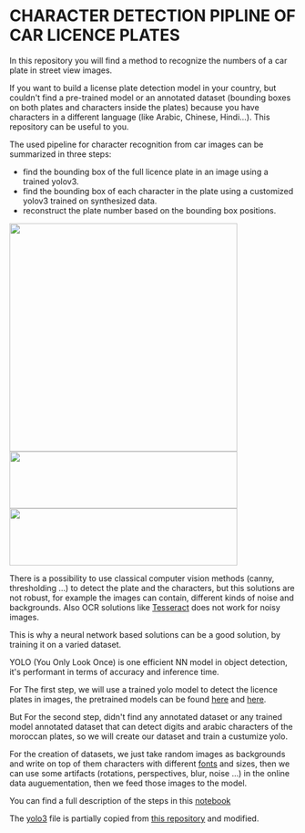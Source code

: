# CHARACTER DETECTION PIPLINE OF CAR LICENCE PLATES

In this repository you will find a method to recognize the numbers of a car plate in street view images.

If you want to build a license plate detection model in your country, but couldn't find a pre-trained model or an annotated dataset (bounding boxes on both plates and characters inside the plates) because you have characters in a different language (like Arabic, Chinese, Hindi...). This repository can be useful to you.

The used pipeline for character recognition from car images can be summarized in three steps:
- find the bounding box of the full licence plate in an image using a trained yolov3.
- find the bounding box of each character in the plate using a customized yolov3 trained on synthesized data.
- reconstruct the plate number based on the bounding box positions.

<img src="https://github.com/taoufik1el/plate_characters_detection/blob/main/images/car.jpg" width="400" height="400">

<img src=https://github.com/taoufik1el/plate_characters_detection/blob/main/images/plate.png width="400" height="100">

<img src=https://github.com/taoufik1el/plate_characters_detection/blob/main/images/plate_with_boxes.png width="400" height="100">


There is a possibility to use classical computer vision methods (canny, thresholding ...) to detect the plate and the characters, but this solutions are not robust,
for example the images can contain, different kinds of noise and backgrounds. Also OCR solutions like [Tesseract](https://github.com/tesseract-ocr/tesseract) does not work for noisy images.

This is why a neural network based solutions can be a good solution, by training it on a varied dataset.

YOLO (You Only Look Once) is one efficient NN model in object detection, it's performant in terms of accuracy and inference time.

For The first step, we will use a trained yolo model to detect the licence plates in images, the pretrained models can be found [here](https://github.com/ThorPham/License-plate-detection) and [here](https://github.com/oublalkhalid/MoroccoAI-Data-Challenge).

But For the second step, didn't find any annotated dataset or any trained model annotated dataset that can detect digits and arabic characters of the moroccan plates, so we will create our dataset and train a custumize yolo.

For the creation of datasets, we just take random images as backgrounds and write on top of them characters with different [fonts](https://fonts.google.com/) and sizes, then we can use some artifacts (rotations, perspectives, blur, noise ...) in the online data auguementation, then we feed those images to the model.

You can find a full description of the steps in this [notebook](https://github.com/taoufik1el/plate_characters_detection/blob/main/notebooks/plate%20number%20recogition.ipynb)



The [yolo3](https://github.com/taoufik1el/PLATE_CHARACTER_DETECTION/tree/main/yolo3) file is partially copied from [this repository](https://github.com/qqwweee/keras-yolo3) and modified.
